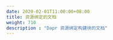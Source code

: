 ```yaml
---
date: 2020-02-01T11:00:00+08:00
title: 资源绑定的文档
weight: 710
description : "Dapr 资源绑定构建块的文档"
---
```




